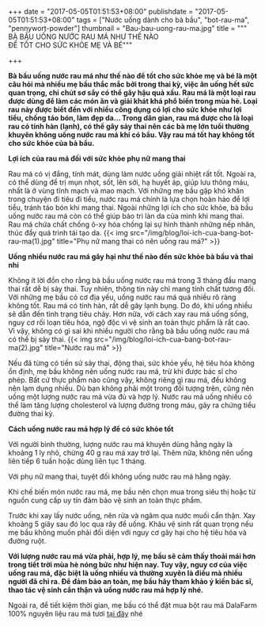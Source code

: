 +++
date = "2017-05-05T01:51:53+08:00"
publishdate = "2017-05-05T01:51:53+08:00"
tags = ["Nước uống dành cho bà bầu", "bot-rau-ma", "pennywort-powder"]
thumbnail = "Bau-bau-uong-rau-ma.jpg"
title = """ BÀ BẦU UỐNG NƯỚC RAU MÁ NHƯ THẾ NÀO  
ĐỂ TỐT CHO SỨC KHỎE MẸ VÀ BÉ"""

+++
 
**Bà bầu uống nước rau má như thế nào để tốt cho sức khỏe mẹ và bé là một câu hỏi mà nhiều mẹ bầu thắc mắc bởi trong thai kỳ, việc ăn uống hết sức quan trọng, chỉ chút sơ sẩy có thể gây hậu quả xấu. Rau má là một loại rau được dùng để làm các món ăn và giải khát khá phổ biến trong mùa hè. Loại rau này được biết đến với nhiều công dụng có lợi cho sức khỏe như lợi tiểu, chống táo bón, làm đẹp da… Trong dân gian, rau má được cho là loại rau có tính hàn (lạnh), có thể gây sảy thai nên các bà mẹ lớn tuổi thường khuyên không uống nước rau má khi có bầu. Vậy rau má tốt hay không tốt cho sức khỏe của bà bầu.**

**Lợi ích của rau má đối với sức khỏe phụ nữ mang thai**

Rau má có vị đắng, tính mát, dùng làm nước uống giải nhiệt rất tốt.
Ngoài ra, có thể dùng để trị mụn nhọt, sốt, lên sởi, hạ huyết áp, giúp lưu thông máu, nhất là ở vùng tĩnh mạch và mao mạch.
Với những mẹ bầu gặp khó khăn trong chuyện đi tiêu đi tiểu, nước rau má chính là lựa chọn hoàn hảo để lợi tiểu, tránh táo bón khi mang thai.
Ngoài những lợi ích cho sức khỏe, bà bầu uống nước rau má còn có thể giúp bảo trì làn da của mình khi mang thai. Rau má chứa chất chống ô-xy hóa chống lại sự hình thành những nếp nhăn, thúc đẩy quá trình tái tạo da.
{{< img src="/img/blog/loi-ich-cua-bang-bot-rau-ma(1).jpg" title="Phụ nữ mang thai có nên uống rau má?" >}}

**Uống nhiều nước rau má gây hại như thế nào đến sức khỏe bà bầu và thai nhi**

Không ít lời đồn cho rằng bà bầu uống nước rau má trong 3 tháng đầu mang thai rất dễ bị sảy thai. Tuy nhiên, thông tin này chỉ mang tính chất tương đối. Với những mẹ bầu có cơ địa yếu, uống nước rau má quá nhiều rõ ràng không tốt. Rau má có tính hàn, rất dễ gây lạnh bụng. Do đó, khi uống nhiều sẽ dẫn đến tình trạng tiêu chảy. Hơn nữa, với cách xay rau má uống sống, nguy cơ rối loạn tiêu hóa, ngộ độc vì vệ sinh an toàn thực phẩm là rất cao. Vì vậy, không có gì sai khi nhiều người cho rằng bà bầu uống nước rau má có thể bị sảy thai.
{{< img src="/img/blog/loi-ich-cua-bang-bot-rau-ma(2).jpg" title="Nước rau má" >}}

Nếu đã từng có tiền sử sảy thai, động thai, sức khỏe yếu, hệ tiêu hóa không ổn định, mẹ bầu không nên uống nước rau má, trừ khi được bác sĩ cho phép.
Bất cứ thực phẩm nào cũng vậy, không riêng gì rau má, đều không nên lạm dụng nhiều. Dù bạn không phải một trong đối tượng trên, cũng nên uống một lượng nước rau má vừa đủ và hợp lý. Nước rau má uống nhiều có thể làm tăng lượng cholesterol và lượng đường trong máu, gây ra chứng tiểu đường thai kỳ.

**Cách uống nước rau má hợp lý để có sức khỏe tốt**

Với người bình thường, lượng nước rau má khuyên dùng hằng ngày là khoảng 1 ly nhỏ, chừng 40 g rau má xay trở lại. Thêm nữa, không nên uống liên tiếp 6 tuần hoặc dùng liên tục 1 tháng.

Với phụ nữ mang thai, tuyệt đối không uống nước rau má hằng ngày.

Khi chế biến món nước rau má, mẹ bầu nên chọn mua trong siêu thị hoặc từ nguồn cung cấp uy tín đảm bảo vệ sinh an toàn thực phẩm.

Trước khi xay lấy nước uống, nên rửa và ngâm qua nước muối cẩn thận. Xay khoảng 5 giây sau đó lọc qua rây để uống. Khâu vệ sinh rất quan trọng nếu mẹ bầu không muốn phải đối diện với nguy cơ gây hại cho hệ tiêu hóa và đường ruột.

**Với lượng nước rau má vừa phải, hợp lý, mẹ bầu sẽ cảm thấy thoải mái hơn trong tiết trời mùa hè nóng bức như hiện nay. Tuy vậy, nguy cơ của việc uống rau má, đặc biệt là uống nhiều và thường xuyên là điều mà nhiều người đã chỉ ra. Để đảm bảo an toàn, mẹ bầu hãy tham khảo ý kiến bác sĩ, thao tác vệ sinh cẩn thận và uống nước rau má hợp lý nhé.**

Ngoài ra, để tiết kiệm thời gian, mẹ bầu có thể đặt mua bột rau má DalaFarm 100% nguyên liệu rau má tươi [tại đây](/san-pham/bot-rau-ma-100g/) nhé
